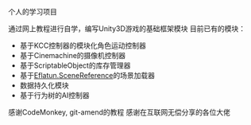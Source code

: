 个人的学习项目

通过网上教程进行自学，编写Unity3D游戏的基础框架模块
目前已有的模块：

- 基于KCC控制器的模块化角色运动控制器
- 基于Cinemachine的摄像机控制器
- 基于ScriptableObject的库存管理器
- 基于[Eflatun.SceneReference](https://github.com/starikcetin/Eflatun.SceneReference)的场景加载器
- 数据持久化模块
- 基于行为树的AI控制器

感谢CodeMonkey, git-amend的教程
感谢在互联网无偿分享的各位大佬

